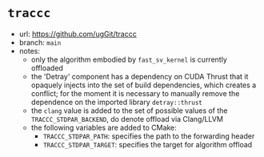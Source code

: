 # `traccc`

- url: <https://github.com/ugGit/traccc>
- branch: `main`
- notes:
  - only the algorithm embodied by `fast_sv_kernel` is currently offloaded
  - the 'Detray' component has a dependency on CUDA Thrust that it opaquely
    injects into the set of build dependencies, which creates a conflict; for
    the moment it is necessary to manually remove the dependence on the
    imported library `detray::thrust`
  - the `clang` value is added to the set of possible values of the
    `TRACCC_STDPAR_BACKEND`, do denote offload via Clang/LLVM
  - the following variables are added to CMake:
    - `TRACCC_STDPAR_PATH`: specifies the path to the forwarding header
    - `TRACCC_STDPAR_TARGET`: specifies the target for algorithm offload
